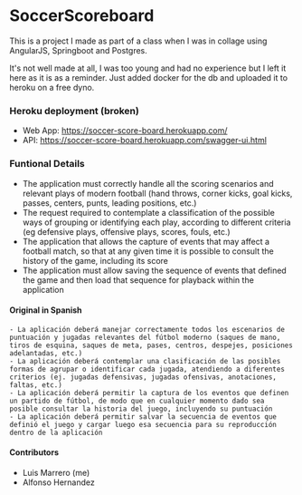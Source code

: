 # SoccerScoreboard

This is a project I made as part of a class when I was in collage using AngularJS, Springboot and Postgres.

It's not well made at all, I was too young and had no experience but I left it here as it is as a reminder. Just added docker for the db and uploaded it to heroku on a free dyno.

### Heroku deployment (broken)

* Web App: https://soccer-score-board.herokuapp.com/ 
* API: https://soccer-score-board.herokuapp.com/swagger-ui.html

### Funtional Details  

- The application must correctly handle all the scoring scenarios and relevant plays of modern football (hand throws, corner kicks, goal kicks, passes, centers, punts, leading positions, etc.)
- The request required to contemplate a classification of the possible ways of grouping or identifying each play, according to different criteria (eg defensive plays, offensive plays, scores, fouls, etc.)
- The application that allows the capture of events that may affect a football match, so that at any given time it is possible to consult the history of the game, including its score
- The application must allow saving the sequence of events that defined the game and then load that sequence for playback within the application

#### Original in Spanish

````
- La aplicación deberá manejar correctamente todos los escenarios de puntuación y jugadas relevantes del fútbol moderno (saques de mano, tiros de esquina, saques de meta, pases, centros, despejes, posiciones adelantadas, etc.)
- La aplicación deberá contemplar una clasificación de las posibles formas de agrupar o identificar cada jugada, atendiendo a diferentes criterios (ej. jugadas defensivas, jugadas ofensivas, anotaciones, faltas, etc.)
- La aplicación deberá permitir la captura de los eventos que definen un partido de fútbol, de modo que en cualquier momento dado sea posible consultar la historia del juego, incluyendo su puntuación
- La aplicación deberá permitir salvar la secuencia de eventos que definió el juego y cargar luego esa secuencia para su reproducción dentro de la aplicación
````

#### Contributors

- Luis Marrero (me)
- Alfonso Hernandez
